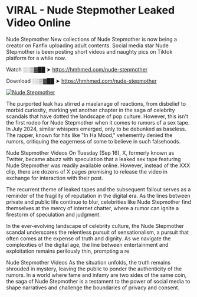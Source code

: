 # VIRAL - Nude Stepmother Leaked Video Online

Nude Stepmother New collections of Nude Stepmother is now being a creator on Fanfix uploading adult contents. Social media star Nude Stepmother is been posting short videos and naughty pics on Tiktok platform for a while now.

Watch ░░▒▓██ ➤ https://hmhmed.com/nude-stepmother

Download ░░▒▓██ ➤ https://hmhmed.com/nude-stepmother

[![Nude Stepmother](https://i.imgur.com/dJHk4Zq.gif)](https://hmhmed.com/nude-stepmother)

The purported leak has stirred a maelanage of reactions, from disbelief to morbid curiosity, marking yet another chapter in the saga of celebrity scandals that have dotted the landscape of pop culture. However, this isn't the first rodeo for Nude Stepmother when it comes to rumors of a sex tape. In July 2024, similar whispers emerged, only to be debunked as baseless. The rapper, known for hits like "In Ha Mood," vehemently denied the rumors, critiquing the eagerness of some to believe in such falsehoods.

Nude Stepmother Videos
On Tuesday (Sep 16), X, formerly known as Twitter, became abuzz with speculation that a leaked sex tape featuring Nude Stepmother was readily available online. However, instead of the XXX clip, there are dozens of X pages promising to release the video in exchange for interaction with their post.

The recurrent theme of leaked tapes and the subsequent fallout serves as a reminder of the fragility of reputation in the digital era. As the lines between private and public life continue to blur, celebrities like Nude Stepmother find themselves at the mercy of internet chatter, where a rumor can ignite a firestorm of speculation and judgment.

In the ever-evolving landscape of celebrity culture, the Nude Stepmother scandal underscores the relentless pursuit of sensationalism, a pursuit that often comes at the expense of truth and dignity. As we navigate the complexities of the digital age, the line between entertainment and exploitation remains perilously thin, prompting a re

Nude Stepmother Videos
As the situation unfolds, the truth remains shrouded in mystery, leaving the public to ponder the authenticity of the rumors. In a world where fame and infamy are two sides of the same coin, the saga of Nude Stepmother is a testament to the power of social media to shape narratives and challenge the boundaries of privacy and consent.